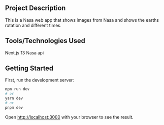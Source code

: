 ## Project Description
This is a Nasa web app that shows images from Nasa and shows the earths rotation and different times. 

## Tools/Technologies Used
Next.js 13
Nasa api

## Getting Started

First, run the development server:

```bash
npm run dev
# or
yarn dev
# or
pnpm dev
```

Open [http://localhost:3000](http://localhost:3000) with your browser to see the result.
